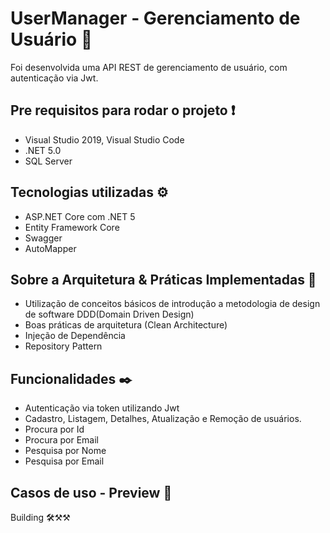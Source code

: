 # UserManager - Gerenciamento de Usuário 📕
Foi desenvolvida uma API REST de gerenciamento de usuário, com autenticação via Jwt.


## [](https://github.com/rick9141/std-usermanager#para-rodar-esse-projeto-voc%C3%AA-vai-precisar-das-seguintes-ferramentas-exclamation)Pre requisitos para rodar o projeto  ❗

-   Visual Studio 2019, Visual Studio Code
-   .NET 5.0
-   SQL Server

## [](https://github.com/rick9141/std-usermanager#tecnologias-&-praticas-implementadas-)Tecnologias utilizadas ⚙

-   ASP.NET Core com .NET 5
-   Entity Framework Core
-   Swagger
-   AutoMapper

## [](https://github.com/rick9141/std-usermanager#sobre-a-arquitetura-)Sobre a Arquitetura & Práticas Implementadas 📐

-   Utilização de conceitos básicos de introdução a metodologia de design de software DDD(Domain Driven Design)
-   Boas práticas de arquitetura (Clean Architecture)
-   Injeção de Dependência
-   Repository Pattern

## [](https://github.com/rick9141/std-usermanager#funcionalidades-)Funcionalidades ✒️

-   Autenticação via token utilizando Jwt
-   Cadastro, Listagem, Detalhes, Atualização e Remoção de usuários.
-   Procura por Id
-   Procura por Email
-   Pesquisa por Nome
-   Pesquisa por Email


## [](https://github.com/rick9141/std-usermanager#casos-de-uso-)Casos de uso - Preview 📰

Building 🛠⚒⚒
